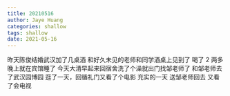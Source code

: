 ```yaml
---
title: 20210516
author: Jaye Huang
categories: shallow
tags: shallow
date: 2021-05-16
---
```


昨天陈俊结婚武汉加了几桌酒
和好久未见的老师和同学酒桌上见到了
喝了 2 两多
晚上就在宾馆睡了
今天大清早起来回宿舍洗了个澡就出门找邹老师了
和邹老师去了武汉园博园
逛了一天，回循礼门又看了个电影
充实的一天
送邹老师回去
又看了会电视
